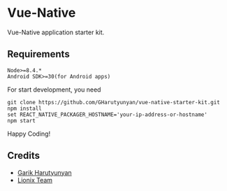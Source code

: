 # Vue-Native
Vue-Native application starter kit.

## Requirements

```
Node>=8.4.*
Android SDK>=30(for Android apps)
```

For start development, you need
```
git clone https://github.com/GHarutyunyan/vue-native-starter-kit.git
npm install
set REACT_NATIVE_PACKAGER_HOSTNAME='your-ip-address-or-hostname'
npm start
```
Happy Coding!
## Credits

- [Garik Harutyunyan](https://github.com/GHarutyunyan)
- [Lionix Team](https://github.com/lionix-team)

